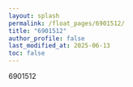 ```yaml
---
layout: splash
permalink: /float_pages/6901512/
title: "6901512"
author_profile: false
last_modified_at: 2025-06-13
toc: false
---
```

 
6901512
